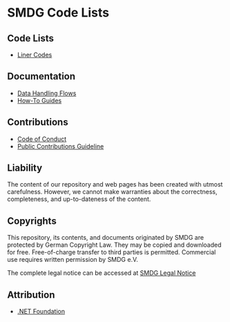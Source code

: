 # SMDG Code Lists

## Code Lists

* [Liner Codes](data/liner-codes/)

## Documentation

* [Data Handling Flows](docs/DATA-HANDLING.md)
* [How-To Guides](docs/HOW-TO.md)

## Contributions

* [Code of Conduct](./CODE_OF_CONDUCT.md)
* [Public Contributions Guideline](./CONTRIBUTING.md)

## Liability

The content of our repository and web pages has been created with utmost carefulness. However, we cannot make warranties about the correctness, completeness, and up-to-dateness of the content.

## Copyrights

This repository, its contents, and documents originated by SMDG are protected by German Copyright Law. They may be copied and downloaded for free. Free-of-charge transfer to third parties is permitted. Commercial use requires written permission by SMDG e.V.

The complete legal notice can be accessed at [SMDG Legal Notice](https://smdg.org/legal-notice/)

## Attribution

- [.NET Foundation](https://dotnetfoundation.org/about/who-we-are)

